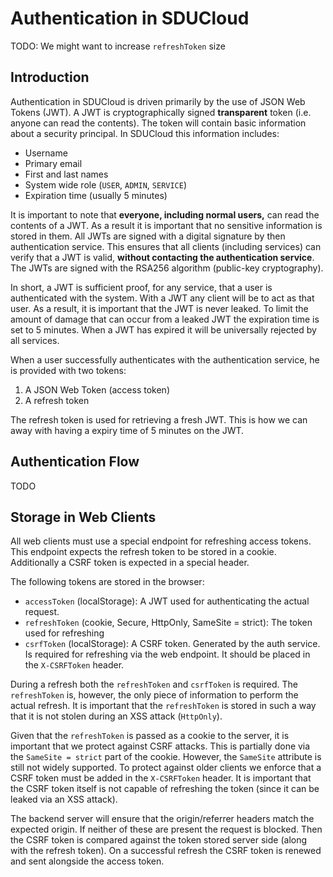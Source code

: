 # Authentication in SDUCloud

TODO: We might want to increase `refreshToken` size

## Introduction

Authentication in SDUCloud is driven primarily by the use of JSON Web Tokens
(JWT). A JWT is cryptographically signed __transparent__ token (i.e. anyone
can read the contents). The token will contain basic information about a
security principal. In SDUCloud this information includes:

- Username
- Primary email
- First and last names
- System wide role (`USER`, `ADMIN`, `SERVICE`)
- Expiration time (usually 5 minutes)

It is important to note that __everyone, including normal users,__ can read
the contents of a JWT. As a result it is important that no sensitive
information is stored in them. All JWTs are signed with a digital signature
by then authentication service. This ensures that all clients (including
services) can verify that a JWT is valid, __without contacting the
authentication service__. The JWTs are signed with the RSA256 algorithm
(public-key cryptography).

In short, a JWT is sufficient proof, for any service, that a user is
authenticated with the system. With a JWT any client will be to act as that
user. As a result, it is important that the JWT is never leaked. To limit the
amount of damage that can occur from a leaked JWT the expiration time is set
to 5 minutes. When a JWT has expired it will be universally rejected by all
services.

When a user successfully authenticates with the authentication service, he is
provided with two tokens:

1. A JSON Web Token (access token) 
2. A refresh token

The refresh token is used for retrieving a fresh JWT. This is how we can away
with having a expiry time of 5 minutes on the JWT.

## Authentication Flow

TODO

## Storage in Web Clients

All web clients must use a special endpoint for refreshing access tokens.
This endpoint expects the refresh token to be stored in a cookie.
Additionally a CSRF token is expected in a special header.

The following tokens are stored in the browser:

- `accessToken` (localStorage): A JWT used for authenticating the actual
request.
- `refreshToken` (cookie, Secure, HttpOnly, SameSite = strict): The token used
for refreshing 
- `csrfToken` (localStorage): A CSRF token. Generated by the auth service.
Is required for refreshing via the web endpoint. It should be placed in the 
`X-CSRFToken` header.

During a refresh both the `refreshToken` and `csrfToken` is required. The
`refreshToken` is, however, the only piece of information to perform the
actual refresh. It is important that the `refreshToken` is stored in such a way
that it is not stolen during an XSS attack (`HttpOnly`).

Given that the `refreshToken` is passed as a cookie to the server, it is
important that we protect against CSRF attacks. This is partially done via
the `SameSite = strict` part of the cookie. However, the `SameSite` attribute
is still not widely supported. To protect against older clients we enforce
that a CSRF token must be added in the `X-CSRFToken` header. It is important
that the CSRF token itself is not capable of refreshing the token (since it
can be leaked via an XSS attack).

The backend server will ensure that the origin/referrer headers match the
expected origin. If neither of these are present the request is blocked. Then
the CSRF token is compared against the token stored server side (along with
the refresh token). On a successful refresh the CSRF token is renewed and
sent alongside the access token.